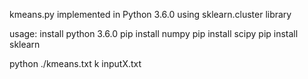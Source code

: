 kmeans.py implemented in Python 3.6.0 using sklearn.cluster library

usage: install python 3.6.0
pip install numpy
pip install scipy
pip install sklearn

python ./kmeans.txt k inputX.txt
